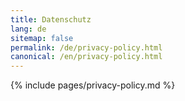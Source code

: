 ```yaml
---
title: Datenschutz
lang: de
sitemap: false
permalink: /de/privacy-policy.html
canonical: /en/privacy-policy.html
---
```


{% include pages/privacy-policy.md %}
